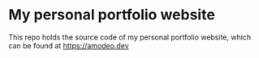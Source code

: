 # My personal portfolio website
This repo holds the source code of my personal portfolio website, which can be found at https://amodeo.dev
